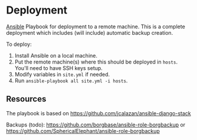 # Deployment

[Ansible](https://docs.ansible.com/ansible/latest/index.html) Playbook for
deployment to a remote machine. This is a complete deployment which includes (will include)
automatic backup creation.

To deploy:

1. Install Ansible on a local machine.
2. Put the remote machine(s) where this should be deployed in `hosts`.
    You'll need to have SSH keys setup.
3. Modify variables in `site.yml` if needed.
4. Run `ansible-playbook all site.yml -i hosts`.


## Resources

The playbook is based on https://github.com/jcalazan/ansible-django-stack

Backups (todo): https://github.com/borgbase/ansible-role-borgbackup
or https://github.com/SphericalElephant/ansible-role-borgbackup
